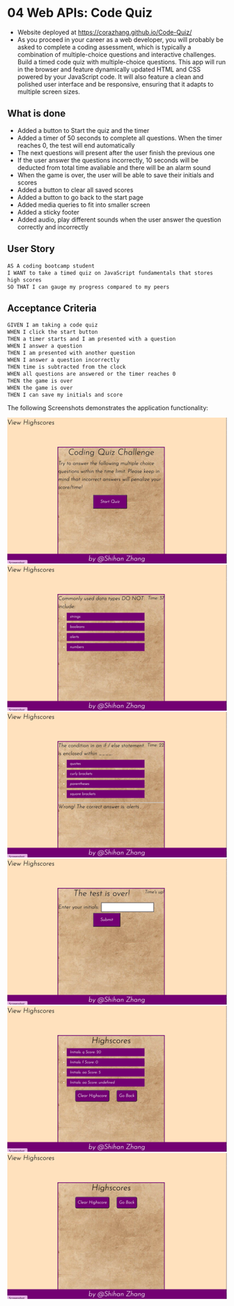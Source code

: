 # 04 Web APIs: Code Quiz
* Website deployed at https://corazhang.github.io/Code-Quiz/
* As you proceed in your career as a web developer, you will probably be asked to complete a coding assessment, which is typically a combination of multiple-choice questions and interactive challenges. Build a timed code quiz with multiple-choice questions. This app will run in the browser and feature dynamically updated HTML and CSS powered by your JavaScript code. It will also feature a clean and polished user interface and be responsive, ensuring that it adapts to multiple screen sizes.

## What is done
* Added a button to Start the quiz and the timer
* Added a timer of 50 seconds to complete all questions. When the timer reaches 0, the test will end automatically
* The next questions will present after the user finish the previous one
* If the user answer the questions incorrectly, 10 seconds will be deducted from total time avaliable and there will be an alarm sound
* When the game is over, the user will be able to save their initials and scores
* Added a button to clear all saved scores
* Added a button to go back to the start page
* Added media queries to fit into smaller screen
* Added a sticky footer
* Added audio, play different sounds when the user answer the question correctly and incorrectly

## User Story

```
AS A coding bootcamp student
I WANT to take a timed quiz on JavaScript fundamentals that stores high scores
SO THAT I can gauge my progress compared to my peers
```

## Acceptance Criteria

```
GIVEN I am taking a code quiz
WHEN I click the start button
THEN a timer starts and I am presented with a question
WHEN I answer a question
THEN I am presented with another question
WHEN I answer a question incorrectly
THEN time is subtracted from the clock
WHEN all questions are answered or the timer reaches 0
THEN the game is over
WHEN the game is over
THEN I can save my initials and score
```

The following Screenshots demonstrates the application functionality:

![alt text](Assets/Start.png)
![alt text](Assets/Questions.png)
![alt text](Assets/Answercheck.png)
![alt text](Assets/EnterInit.png)
![alt text](Assets/ScoreBoard.png)
![alt text](Assets/Clear.png)

